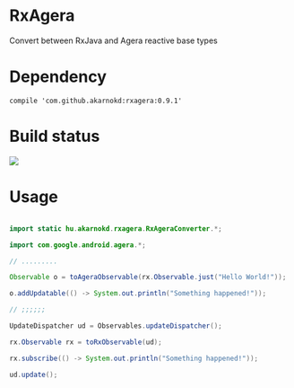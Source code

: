 # RxAgera

Convert between RxJava and Agera reactive base types

# Dependency

```
compile 'com.github.akarnokd:rxagera:0.9.1'
```

# Build status

<a href='https://travis-ci.org/akarnokd/RxAgera/builds'><img src='https://travis-ci.org/akarnokd/RxAgera.svg?branch=master'></a>

# Usage

```java

import static hu.akarnokd.rxagera.RxAgeraConverter.*;

import com.google.android.agera.*;

// .........

Observable o = toAgeraObservable(rx.Observable.just("Hello World!"));

o.addUpdatable(() -> System.out.println("Something happened!"));

// ;;;;;;

UpdateDispatcher ud = Observables.updateDispatcher();

rx.Observable rx = toRxObservable(ud);

rx.subscribe(() -> System.out.println("Something happened!"));

ud.update();
```

